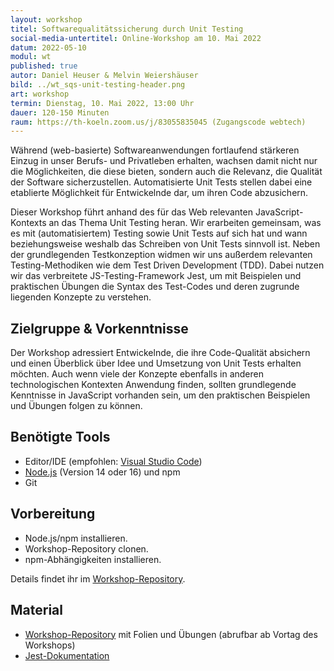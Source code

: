 ```yaml
---
layout: workshop
titel: Softwarequalitätssicherung durch Unit Testing
social-media-untertitel: Online-Workshop am 10. Mai 2022
datum: 2022-05-10
modul: wt
published: true
autor: Daniel Heuser & Melvin Weiershäuser
bild: ../wt_sqs-unit-testing-header.png
art: workshop
termin: Dienstag, 10. Mai 2022, 13:00 Uhr
dauer: 120-150 Minuten
raum: https://th-koeln.zoom.us/j/83055835045 (Zugangscode webtech)
---
```


Während (web-basierte) Softwareanwendungen fortlaufend stärkeren Einzug in unser Berufs- und Privatleben erhalten, wachsen damit nicht nur die Möglichkeiten, die diese bieten, sondern auch die Relevanz, die Qualität der Software sicherzustellen. Automatisierte Unit Tests stellen dabei eine etablierte Möglichkeit für Entwickelnde dar, um ihren Code abzusichern.

Dieser Workshop führt anhand des für das Web relevanten JavaScript-Kontexts an das Thema Unit Testing heran. Wir erarbeiten gemeinsam, was es mit (automatisiertem) Testing sowie Unit Tests auf sich hat und wann beziehungsweise weshalb das Schreiben von Unit Tests sinnvoll ist. Neben der grundlegenden Testkonzeption widmen wir uns außerdem relevanten Testing-Methodiken wie dem Test Driven Development (TDD). Dabei nutzen wir das verbreitete JS-Testing-Framework Jest, um mit Beispielen und praktischen Übungen die Syntax des Test-Codes und deren zugrunde liegenden Konzepte zu verstehen.

## Zielgruppe & Vorkenntnisse

Der Workshop adressiert Entwickelnde, die ihre Code-Qualität absichern und einen Überblick über Idee und Umsetzung von Unit Tests erhalten möchten. Auch wenn viele der Konzepte ebenfalls in anderen technologischen Kontexten Anwendung finden, sollten grundlegende Kenntnisse in JavaScript vorhanden sein, um den praktischen Beispielen und Übungen folgen zu können.

## Benötigte Tools

- Editor/IDE (empfohlen: [Visual Studio Code](https://code.visualstudio.com/))
- [Node.js](https://nodejs.org/en/) (Version 14 oder 16) und npm
- Git

## Vorbereitung

- Node.js/npm installieren.
- Workshop-Repository clonen.
- npm-Abhängigkeiten installieren.

Details findet ihr im [Workshop-Repository](https://github.com/mweiershaeuser/wt-sqs-unit-testing).

## Material

- [Workshop-Repository](https://github.com/mweiershaeuser/wt-sqs-unit-testing) mit Folien und Übungen (abrufbar ab Vortag des Workshops)
- [Jest-Dokumentation](https://jestjs.io)
